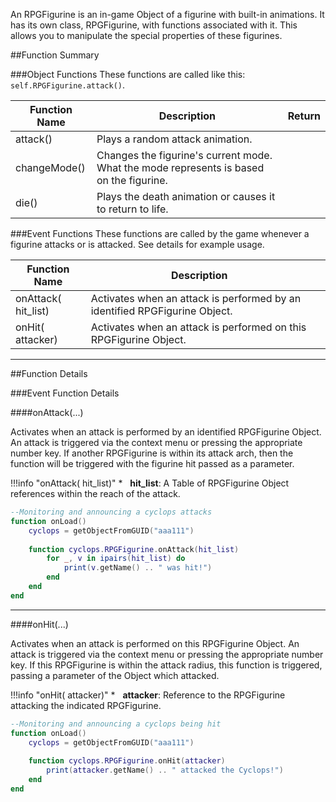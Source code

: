An RPGFigurine is an in-game Object of a figurine with built-in animations. It has its own class, RPGFigurine, with functions associated with it. This allows you to manipulate the special properties of these figurines.

##Function Summary

###Object Functions
These functions are called like this: `self.RPGFigurine.attack()`.

Function Name | Description | Return
-- | -- | -- 
attack() | Plays a random attack animation. | [<span class="ret boo"></span>](typeandclass)
changeMode() | Changes the figurine's current mode. What the mode represents is based on the figurine. | [<span class="ret boo"></span>](typeandclass) 
die() | Plays the death animation or causes it to return to life. | [<span class="ret boo"></span>](typeandclass) 

###Event Functions
These functions are called by the game whenever a figurine attacks or is attacked. See details for example usage.

Function Name | Description | &nbsp; 
-- | -- | --:
onAttack([<span class="tag tab"></span>](typeandclass) hit_list) | Activates when an attack is performed by an identified RPGFigurine Object. | [<span class="i"></span>](#onattack)
onHit([<span class="tag obj"></span>](typeandclass) attacker) | Activates when an attack is performed on this RPGFigurine Object. | [<span class="i"></span>](#onattack)





---

##Function Details

###Event Function Details

####onAttack(...)

Activates when an attack is performed by an identified RPGFigurine Object. An attack is triggered via the context menu or pressing the appropriate number key. If another RPGFigurine is within its attack arch, then the function will be triggered with the figurine hit passed as a parameter.

!!!info "onAttack([<span class="tag tab"></span>](typeandclass) hit_list)"
    * [<span class="tag tab"></span>](typeandclass)&nbsp; **hit_list**: A Table of RPGFigurine Object references within the reach of the attack.

``` Lua
--Monitoring and announcing a cyclops attacks
function onLoad()
    cyclops = getObjectFromGUID("aaa111")
    
    function cyclops.RPGFigurine.onAttack(hit_list)
        for _, v in ipairs(hit_list) do
            print(v.getName() .. " was hit!")
        end
    end
end
```

---


####onHit(...)

Activates when an attack is performed on this RPGFigurine Object. An attack is triggered via the context menu or pressing the appropriate number key. If this RPGFigurine is within the attack radius, this function is triggered, passing a parameter of the Object which attacked.

!!!info "onHit([<span class="tag obj"></span>](typeandclass) attacker)"
    * [<span class="tag obj"></span>](typeandclass)&nbsp; **attacker**: Reference to the RPGFigurine attacking the indicated RPGFigurine.

``` Lua
--Monitoring and announcing a cyclops being hit
function onLoad()
    cyclops = getObjectFromGUID("aaa111")
    
    function cyclops.RPGFigurine.onHit(attacker)
        print(attacker.getName() .. " attacked the Cyclops!")
    end
end
```
